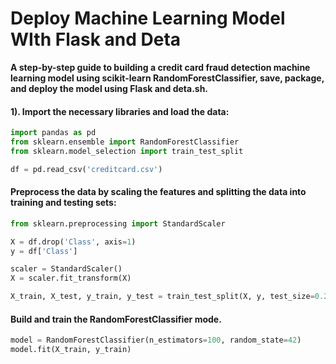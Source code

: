 # **Deploy Machine Learning Model WIth Flask and Deta**

**A step-by-step guide to building a credit card fraud detection machine learning model using scikit-learn RandomForestClassifier, save, package, and deploy the model using Flask and deta.sh.** 


#### **1). Import the necessary libraries and load the data:**

```python
import pandas as pd
from sklearn.ensemble import RandomForestClassifier
from sklearn.model_selection import train_test_split

df = pd.read_csv('creditcard.csv') 
```

#### **Preprocess the data by scaling the features and splitting the data into training and testing sets:**

```python
from sklearn.preprocessing import StandardScaler

X = df.drop('Class', axis=1)
y = df['Class']

scaler = StandardScaler()
X = scaler.fit_transform(X)

X_train, X_test, y_train, y_test = train_test_split(X, y, test_size=0.2, random_state=42) 
``` 

#### **Build and train the RandomForestClassifier mode.**

```python
model = RandomForestClassifier(n_estimators=100, random_state=42)
model.fit(X_train, y_train) 
``` 


